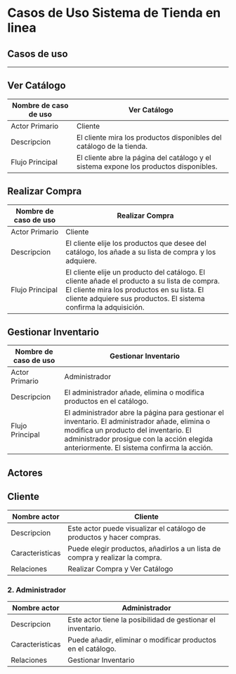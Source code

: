# Casos de Uso Sistema de Tienda en linea

## Casos de uso
---

## Ver Catálogo

   |Nombre de caso de uso| Ver Catálogo |
   |-|-|
   |Actor Primario| Cliente |
   |Descripcion| El cliente mira los productos disponibles del catálogo de la tienda. |
   |Flujo Principal| El cliente abre la página del catálogo y el sistema expone los productos disponibles. |

## Realizar Compra

   |Nombre de caso de uso| Realizar Compra |
   |-|-|
   |Actor Primario| Cliente |
   |Descripcion| El cliente elije los productos que desee del catálogo, los añade a su lista de compra y los adquiere.|
   |Flujo Principal| El cliente elije un producto del catálogo. El cliente añade el producto a su lista de compra. El cliente mira los productos en su lista. El cliente adquiere sus productos. El sistema confirma la adquisición. |

## Gestionar Inventario

   |Nombre de caso de uso| Gestionar Inventario |
   |-|-|
   |Actor Primario| Administrador |
   |Descripcion| El administrador añade, elimina o modifica productos en el catálogo.|
   |Flujo Principal| El administrador abre la página para gestionar el inventario. El administrador añade, elimina o modifica un producto del inventario. El administrador prosigue con la acción elegida anteriormente. El sistema confirma la acción. |

## Actores


## Cliente

|Nombre actor|Cliente|
|-|-|
|Descripcion| Este actor puede visualizar el catálogo de productos y hacer compras. |
|Caracteristicas| Puede elegir productos, añadirlos a un lista de compra y realizar la compra.|
|Relaciones| Realizar Compra y Ver Catálogo |


### 2. Administrador

|Nombre actor|Administrador|
|-|-|
|Descripcion| Este actor tiene la posibilidad de gestionar el inventario. |
|Caracteristicas| Puede añadir, eliminar o modificar productos en el catálogo. |
|Relaciones| Gestionar Inventario |
